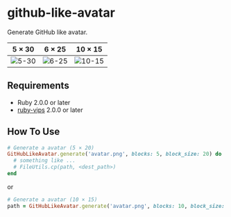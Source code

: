 # github-like-avatar
Generate GitHub like avatar.

|5 × 30|6 × 25|10 × 15|
|:-:|:-:|:-:|
|![5-30](https://user-images.githubusercontent.com/47803499/156241136-cc2f04e7-ea72-41d4-9a55-58d1a2874d53.png)|![6-25](https://user-images.githubusercontent.com/47803499/156241634-90c0c019-330e-41c1-85cd-10ea77665550.png)|![10-15](https://user-images.githubusercontent.com/47803499/156241101-2c65e612-b744-4311-b4e1-fe17667e0eb8.png)|

## Requirements

- Ruby 2.0.0 or later
- [ruby-vips](https://github.com/libvips/ruby-vips) 2.0.0 or later

## How To Use

```rb
# Generate a avatar (5 × 20)
GitHubLikeAvatar.generate('avatar.png', blocks: 5, block_size: 20) do |path|
  # something like ...
  # FileUtils.cp(path, <dest_path>)
end
```

or

```rb
# Generate a avatar (10 × 15)
path = GitHubLikeAvatar.generate('avatar.png', blocks: 10, block_size: 15)
```

